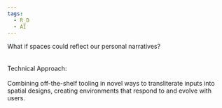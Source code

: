 ```yaml
---
tags:
  - R_D
  - AI
---
```

What if spaces could reflect our personal narratives?​  
​  
​  
Technical Approach: ​  
​  
Combining off-the-shelf tooling in novel ways to transliterate inputs into spatial designs, creating environments that respond to and evolve with users.​